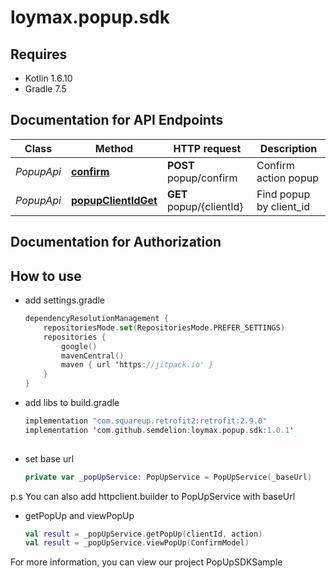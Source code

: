 # loymax.popup.sdk 

## Requires

* Kotlin 1.6.10
* Gradle 7.5

<a name="documentation-for-api-endpoints"></a>
## Documentation for API Endpoints

Class | Method | HTTP request | Description
------------ | ------------- | ------------- | -------------
*PopupApi* | [**confirm**](docs/PopupApi.md#confirm) | **POST** popup/confirm | Confirm action popup
*PopupApi* | [**popupClientIdGet**](docs/PopupApi.md#popupclientidget) | **GET** popup/{clientId} | Find popup by client_id


<a name="documentation-for-authorization"></a>
## Documentation for Authorization

<a name="bearerAuth"></a>

## How to use
* add settings.gradle
  ```kotlin
  dependencyResolutionManagement {
      repositoriesMode.set(RepositoriesMode.PREFER_SETTINGS)
      repositories {
          google()
          mavenCentral()
          maven { url 'https://jitpack.io' }
      }
  }
* add libs to build.gradle
  ```kotlin
  implementation "com.squareup.retrofit2:retrofit:2.9.0"
  implementation 'com.github.semdelion:loymax.popup.sdk:1.0.1'
 
* set base url
  ```kotlin
  private var _popUpService: PopUpService = PopUpService(_baseUrl)
  
p.s
You can also add httpclient.builder to PopUpService with baseUrl

* getPopUp and viewPopUp
  ```kotlin
  val result = _popUpService.getPopUp(clientId, action)
  val result = _popUpService.viewPopUp(ConfirmModel)
  
For more information, you can view our project PopUpSDKSample
    
